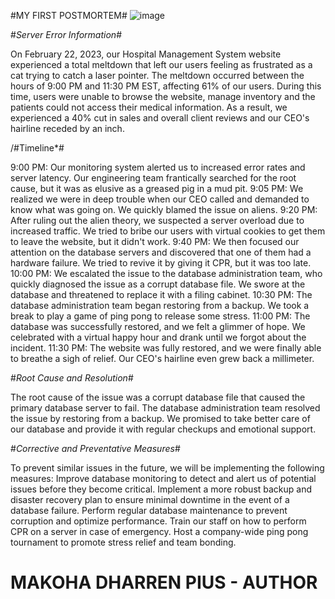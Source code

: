 #MY FIRST POSTMORTEM#
![image](https://user-images.githubusercontent.com/107412228/221952383-9b381153-5a26-4cd7-b35d-d0a3051b1fb1.png)










#*Server Error Information*#

On February 22, 2023, our Hospital Management System website experienced a total meltdown that left our users feeling as frustrated as a cat trying to catch a laser pointer. The meltdown occurred between the hours of 9:00 PM and 11:30 PM EST, affecting 61% of our users. During this time, users were unable to browse the website, manage inventory and the patients could not access their medical information. As a result, we experienced a 40% cut in sales and overall client reviews and our CEO's hairline receded by an inch.

/#Timeline*#

9:00 PM: Our monitoring system alerted us to increased error rates and server latency. Our engineering team frantically searched for the root cause, but it was as elusive as a greased pig in a mud pit.
9:05 PM: We realized we were in deep trouble when our CEO called and demanded to know what was going on. We quickly blamed the issue on aliens.
9:20 PM: After ruling out the alien theory, we suspected a server overload due to increased traffic. We tried to bribe our users with virtual cookies to get them to leave the website, but it didn't work.
9:40 PM: We then focused our attention on the database servers and discovered that one of them had a hardware failure. We tried to revive it by giving it CPR, but it was too late.
10:00 PM: We escalated the issue to the database administration team, who quickly diagnosed the issue as a corrupt database file. We swore at the database and threatened to replace it with a filing cabinet.
10:30 PM: The database administration team began restoring from a backup. We took a break to play a game of ping pong to release some stress.
11:00 PM: The database was successfully restored, and we felt a glimmer of hope. We celebrated with a virtual happy hour and drank until we forgot about the incident.
11:30 PM: The website was fully restored, and we were finally able to breathe a sigh of relief. Our CEO's hairline even grew back a millimeter.

#*Root Cause and Resolution*#

The root cause of the issue was a corrupt database file that caused the primary database server to fail. The database administration team resolved the issue by restoring from a backup. We promised to take better care of our database and provide it with regular checkups and emotional support.


#*Corrective and Preventative Measures*#

To prevent similar issues in the future, we will be implementing the following measures:
Improve database monitoring to detect and alert us of potential issues before they become critical.
Implement a more robust backup and disaster recovery plan to ensure minimal downtime in the event of a database failure.
Perform regular database maintenance to prevent corruption and optimize performance.
Train our staff on how to perform CPR on a server in case of emergency.
Host a company-wide ping pong tournament to promote stress relief and team bonding.





# MAKOHA DHARREN PIUS - AUTHOR #





